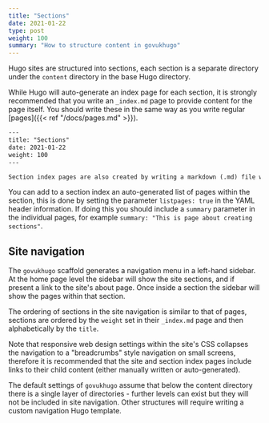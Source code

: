 ```yaml
---
title: "Sections"
date: 2021-01-22
type: post
weight: 100
summary: "How to structure content in govukhugo"
---
```


Hugo sites are structured into sections, each section is a separate directory under the `content` directory in the base Hugo directory.

While Hugo will auto-generate an index page for each section, it is strongly recommended that you write an `_index.md` page to provide content for the page itself. You should write these in the same way as you write regular [pages]({{< ref "/docs/pages.md" >}}).

```txt
---
title: "Sections"
date: 2021-01-22
weight: 100
---

Section index pages are also created by writing a markdown (.md) file with a YAML header.

```

You can add to a section index an auto-generated list of pages within the section, this is done by setting the parameter `listpages: true` in the YAML header information. If doing this you should include a `summary` parameter in the individual pages, for example `summary: "This is page about creating sections"`.

## Site navigation
The `govukhugo` scaffold generates a navigation menu in a left-hand sidebar. At the home page level the sidebar will show the site sections, and if present a link to the site's about page. Once inside a section the sidebar will show the pages within that section.

The ordering of sections in the site navigation is similar to that of pages, sections are ordered by the `weight` set in their `_index.md` page and then alphabetically by the `title`.

Note that responsive web design settings within the site's CSS collapses the navigation to a "breadcrumbs" style navigation on small screens, therefore it is recommended that the site and section index pages include links to their child content (either manually written or auto-generated).

The default settings of `govukhugo` assume that below the content directory there is a single layer of directories - further levels can exist but they will not be included in site navigation. Other structures will require writing a custom navigation Hugo template.
